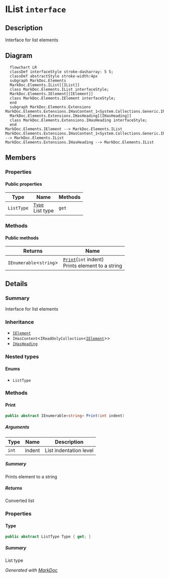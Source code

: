 # IList `interface`

## Description
Interface for list elements

## Diagram
```mermaid
  flowchart LR
  classDef interfaceStyle stroke-dasharray: 5 5;
  classDef abstractStyle stroke-width:4px
  subgraph MarkDoc.Elements
  MarkDoc.Elements.IList[[IList]]
  class MarkDoc.Elements.IList interfaceStyle;
  MarkDoc.Elements.IElement[[IElement]]
  class MarkDoc.Elements.IElement interfaceStyle;
  end
  subgraph MarkDoc.Elements.Extensions
MarkDoc.Elements.Extensions.IHasContent_1<System.Collections.Generic.IReadOnlyCollection_1[[IHasContent]]
  MarkDoc.Elements.Extensions.IHasHeading[[IHasHeading]]
  class MarkDoc.Elements.Extensions.IHasHeading interfaceStyle;
  end
MarkDoc.Elements.IElement --> MarkDoc.Elements.IList
MarkDoc.Elements.Extensions.IHasContent_1<System.Collections.Generic.IReadOnlyCollection_1 --> MarkDoc.Elements.IList
MarkDoc.Elements.Extensions.IHasHeading --> MarkDoc.Elements.IList
```

## Members
### Properties
#### Public  properties
| Type | Name | Methods |
| --- | --- | --- |
| `ListType` | [`Type`](#type)<br>List type | `get` |

### Methods
#### Public  methods
| Returns | Name |
| --- | --- |
| `IEnumerable`&lt;`string`&gt; | [`Print`](#print)(`int` indent)<br>Prints element to a string |

## Details
### Summary
Interface for list elements

### Inheritance
 - [
`IElement`
](./IElement.md)
 - `IHasContent`&lt;`IReadOnlyCollection`&lt;[`IElement`](./IElement.md)&gt;&gt;
 - [
`IHasHeading`
](extensions/IHasHeading.md)

### Nested types
#### Enums
 - `ListType`

### Methods
#### Print
```csharp
public abstract IEnumerable<string> Print(int indent)
```
##### Arguments
| Type | Name | Description |
| --- | --- | --- |
| `int` | indent | List indentation level |

##### Summary
Prints element to a string

##### Returns
Converted list

### Properties
#### Type
```csharp
public abstract ListType Type { get; }
```
##### Summary
List type

*Generated with* [*MarkDoc*](https://github.com/hailstorm75/MarkDoc.Core)
